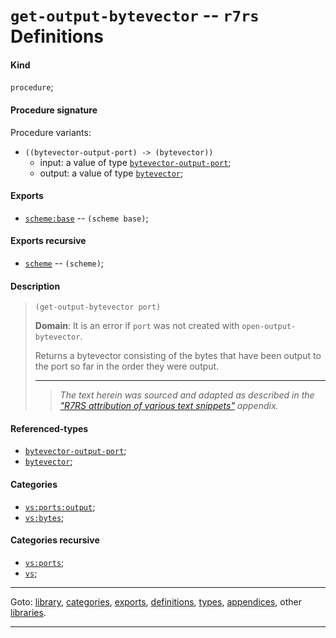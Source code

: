 

<a id='definition__r7rs__get-output-bytevector'></a>

# `get-output-bytevector` -- `r7rs` Definitions


<a id='definition__r7rs__get-output-bytevector__kind'></a>

#### Kind

`procedure`;


<a id='definition__r7rs__get-output-bytevector__procedure-signature'></a>

#### Procedure signature

Procedure variants:
 * `((bytevector-output-port) -> (bytevector))`
   * input: a value of type [`bytevector-output-port`](../../r7rs/types/bytevector-output-port.md#type__r7rs__bytevector-output-port);
   * output: a value of type [`bytevector`](../../r7rs/types/bytevector.md#type__r7rs__bytevector);


<a id='definition__r7rs__get-output-bytevector__exports'></a>

#### Exports

 * [`scheme:base`](../../r7rs/exports/scheme_3a_base.md#export__r7rs__scheme_3a_base) -- `(scheme base)`;


<a id='definition__r7rs__get-output-bytevector__exports-recursive'></a>

#### Exports recursive

 * [`scheme`](../../r7rs/exports/scheme.md#export__r7rs__scheme) -- `(scheme)`;


<a id='definition__r7rs__get-output-bytevector__description'></a>

#### Description

> ````
> (get-output-bytevector port)
> ````
> 
> 
> **Domain**:  It is an error if `port` was not created with
> `open-output-bytevector`.
> 
> Returns a bytevector consisting
> of the bytes that have been output to the port so far in the
> order they were output.
> 
> 
> ----
> > *The text herein was sourced and adapted as described in the ["R7RS attribution of various text snippets"](../../r7rs/appendices/attribution.md#appendix__r7rs__attribution) appendix.*


<a id='definition__r7rs__get-output-bytevector__referenced-types'></a>

#### Referenced-types

 * [`bytevector-output-port`](../../r7rs/types/bytevector-output-port.md#type__r7rs__bytevector-output-port);
 * [`bytevector`](../../r7rs/types/bytevector.md#type__r7rs__bytevector);


<a id='definition__r7rs__get-output-bytevector__categories'></a>

#### Categories

 * [`vs:ports:output`](../../r7rs/categories/vs_3a_ports_3a_output.md#category__r7rs__vs_3a_ports_3a_output);
 * [`vs:bytes`](../../r7rs/categories/vs_3a_bytes.md#category__r7rs__vs_3a_bytes);


<a id='definition__r7rs__get-output-bytevector__categories-recursive'></a>

#### Categories recursive

 * [`vs:ports`](../../r7rs/categories/vs_3a_ports.md#category__r7rs__vs_3a_ports);
 * [`vs`](../../r7rs/categories/vs.md#category__r7rs__vs);

----

Goto: [library](../../r7rs/_index.md#library__r7rs), [categories](../../r7rs/categories/_index.md#toc__r7rs__categories), [exports](../../r7rs/exports/_index.md#toc__r7rs__exports), [definitions](../../r7rs/definitions/_index.md#toc__r7rs__definitions), [types](../../r7rs/types/_index.md#toc__r7rs__types), [appendices](../../r7rs/appendices/_index.md#toc__r7rs__appendices), other [libraries](../../_libraries.md#toc__libraries).

----

